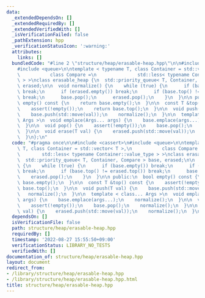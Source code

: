 ```yaml
---
data:
  _extendedDependsOn: []
  _extendedRequiredBy: []
  _extendedVerifiedWith: []
  _isVerificationFailed: false
  _pathExtension: hpp
  _verificationStatusIcon: ':warning:'
  attributes:
    links: []
  bundledCode: "#line 2 \"structure/heap/erasable-heap.hpp\"\n\n#include <cassert>\n\
    #include <queue>\n\ntemplate < typename T, class Container = std::vector< T >,\n\
    \           class Compare =\n               std::less< typename Container::value_type\
    \ > >\nclass erasable_heap {\n  std::priority_queue< T, Container, Compare > base,\
    \ erased;\n\n  void normalize() {\n    while (true) {\n      if (base.empty())\
    \ break;\n      if (erased.empty()) break;\n      if (base.top() != erased.top())\
    \ break;\n      base.pop();\n      erased.pop();\n    }\n  }\n\n public:\n  bool\
    \ empty() const {\n    return base.empty();\n  }\n\n  const T &top() const {\n\
    \    assert(!empty());\n    return base.top();\n  }\n\n  void push(T val) {\n\
    \    base.push(std::move(val));\n    normalize();\n  }\n\n  template < class...\
    \ Args >\n  void emplace(Args... args) {\n    base.emplace(args...);\n    normalize();\n\
    \  }\n\n  void pop() {\n    assert(!empty());\n    base.pop();\n    normalize();\n\
    \  }\n\n  void erase(T val) {\n    erased.push(std::move(val));\n    normalize();\n\
    \  }\n};\n"
  code: "#pragma once\n\n#include <cassert>\n#include <queue>\n\ntemplate < typename\
    \ T, class Container = std::vector< T >,\n           class Compare =\n       \
    \        std::less< typename Container::value_type > >\nclass erasable_heap {\n\
    \  std::priority_queue< T, Container, Compare > base, erased;\n\n  void normalize()\
    \ {\n    while (true) {\n      if (base.empty()) break;\n      if (erased.empty())\
    \ break;\n      if (base.top() != erased.top()) break;\n      base.pop();\n  \
    \    erased.pop();\n    }\n  }\n\n public:\n  bool empty() const {\n    return\
    \ base.empty();\n  }\n\n  const T &top() const {\n    assert(!empty());\n    return\
    \ base.top();\n  }\n\n  void push(T val) {\n    base.push(std::move(val));\n \
    \   normalize();\n  }\n\n  template < class... Args >\n  void emplace(Args...\
    \ args) {\n    base.emplace(args...);\n    normalize();\n  }\n\n  void pop() {\n\
    \    assert(!empty());\n    base.pop();\n    normalize();\n  }\n\n  void erase(T\
    \ val) {\n    erased.push(std::move(val));\n    normalize();\n  }\n};\n"
  dependsOn: []
  isVerificationFile: false
  path: structure/heap/erasable-heap.hpp
  requiredBy: []
  timestamp: '2022-08-27 15:55:50+09:00'
  verificationStatus: LIBRARY_NO_TESTS
  verifiedWith: []
documentation_of: structure/heap/erasable-heap.hpp
layout: document
redirect_from:
- /library/structure/heap/erasable-heap.hpp
- /library/structure/heap/erasable-heap.hpp.html
title: structure/heap/erasable-heap.hpp
---
```

